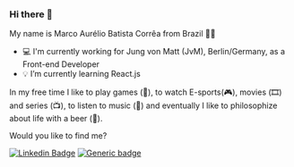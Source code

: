 ### Hi there 👋

My name is Marco Aurélio Batista Corrêa from Brazil 💚💛

- 💻 I'm currently working for Jung von Matt (JvM), Berlin/Germany, as a Front-end Developer
- 💡 I’m currently learning React.js

In my free time I like to play games (🎲), to watch E-sports(🎮), movies (🎞️) and series (📺), to listen to music (🎵) and eventually I like to philosophize about life with a beer (🍺).

Would you like to find me?

[![Linkedin Badge](https://img.shields.io/badge/-LinkedIn-blue?style=flat-square&logo=Linkedin&logoColor=white&link=https://www.linkedin.com/in/marcoabcorrea)](https://www.linkedin.com/in/marcoabcorrea)
[![Generic badge](https://img.shields.io/badge/Contact-Me-blue.svg)](http://marcoabcorrea.github.io/)
